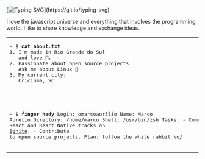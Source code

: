 <br>

[![Typing SVG](https://readme-typing-svg.herokuapp.com?font=Bungee&color=%2310BBA4&size=30&vCenter=true&width=390&height=50&lines=Hey%2C+I'm+Marco.)](https://git.io/typing-svg)

I love the javascript universe and everything that involves the programming world. I like to share knowledge and exchange ideas.

<table width="100%"> 
<tr>
<td width="50%">
<pre>
~ $ <strong>cat about.txt</strong>
1. I'm made in Rio Grande do Sul
   and love 🧉.
2. Passionate about open source projects
   Ask me about Linux 🐧
3. My current city:
   Criciúma, SC.

<br>

~ $ <strong>finger hedy</strong>
Login: omarcoaur3lio                    Name: Marco Aurélio
Directory: /home/marco                  Shell: /usr/bin/zsh
Tasks:
  \- Complete the React and React Native tracks on <a href="https://www.rocketseat.com.br/ignite">Ignite</a>.
  \- Contribute to open source projects.
Plan:
  follow the white rabbit \o/
</pre>

  </td>
  <td width="50%">

<br><p align="center">
<img style="background-size: contain;" width="100%" src="https://i.imgur.com/wXZHxBU.gif/" />

  <img align="right" src="https://spotify-github-profile.vercel.app/api/view?uid=marco_neo&cover_image=true&theme=novatorem&bar_color_cover=false&bar_color=00bfa5" />

</p>
</td>
</table>
